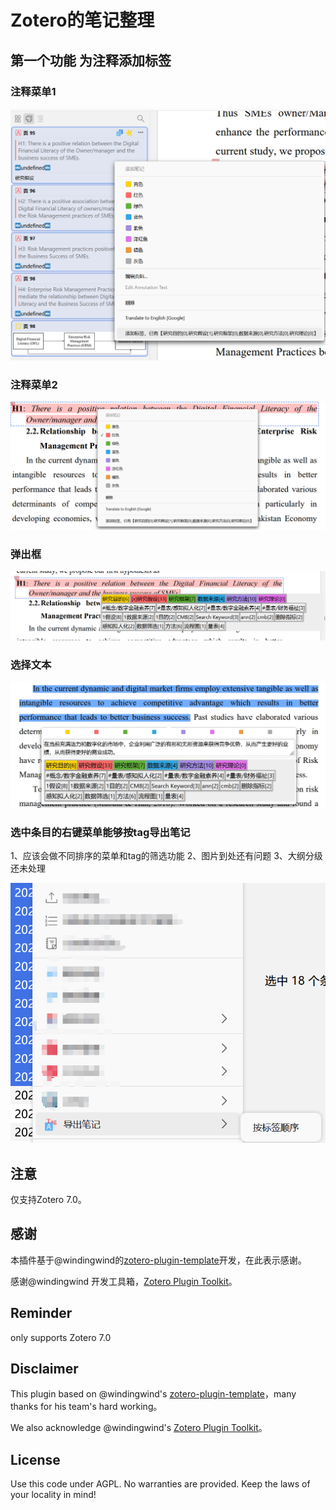 # Zotero的笔记整理

## 第一个功能 为注释添加标签

### 注释菜单1

![注释菜单1](./doc/注释菜单1.png)

### 注释菜单2

![注释菜单2](./doc/注释菜单2.png)

### 弹出框

![弹出框](./doc/弹出框.png)

### 选择文本

![选择文本](./doc/选择文本.png)

### 选中条目的右键菜单能够按tag导出笔记

1、应该会做不同排序的菜单和tag的筛选功能
2、图片到处还有问题
3、大纲分级还未处理

![选中条目的右键菜单](./doc/选中条目的右键菜单.png)

## 注意

仅支持Zotero 7.0。

## 感谢

本插件基于@windingwind的[zotero-plugin-template](https://github.com/windingwind/zotero-plugin-template)开发，在此表示感谢。

感谢@windingwind 开发工具箱，[Zotero Plugin Toolkit](https://github.com/windingwind/zotero-plugin-toolkit)。

## Reminder

only supports Zotero 7.0

## Disclaimer

This plugin based on @windingwind's [zotero-plugin-template](https://github.com/windingwind/zotero-plugin-template)，many thanks for his team's hard working。

We also acknowledge @windingwind's [Zotero Plugin Toolkit](https://github.com/windingwind/zotero-plugin-toolkit)。

## License

Use this code under AGPL. No warranties are provided. Keep the laws of your locality in mind!
